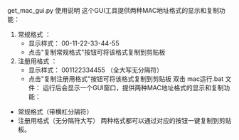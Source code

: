 get_mac_gui.py 使用说明
这个GUI工具提供两种MAC地址格式的显示和复制功能：

1. 常规格式 ：
   - 显示样式： 00-11-22-33-44-55
   - 点击"复制常规格式"按钮可将该格式复制到剪贴板
2. 注册用格式 ：
   - 显示样式： 001122334455 （全大写无分隔符）
   - 点击"复制注册用格式"按钮可将该格式复制到剪贴板
双击 mac运行.bat 文件：
运行后会显示一个GUI窗口，提供两种MAC地址格式的显示和复制功能：
- 常规格式（带横杠分隔符）
- 注册用格式（无分隔符大写）
两种格式都可以通过对应的按钮一键复制到剪贴板。
